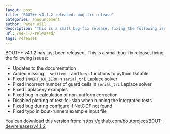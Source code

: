```yaml
---
layout: post
title: "BOUT++ v4.1.2 released: bug-fix release"
categories: announcement
author: Peter Hill
description: "This is a small bug-fix release, fixing the following issues:"
url: /v4-1-2-released/
tags: releases
---
```


BOUT++ v4.1.2 has just been released. This is a small bug-fix release, fixing the following issues:

- Updates to the documentation
- Added missing `__setitem__` and `keys` functions to python Datafile
- Fixed `INVERT_KX_ZERO` in `serial_tri` Laplace solver
- Fixed incorrect number of guard cells in `serial_tri` Laplace solver
- Fixed Laplacexy examples
- Fixed bug in calculation of non-uniform correction
- Disabled plotting of test-fci-slab when running the integrated tests
- Fixed bug during configure if NetCDF not found
- Fixed typo in bout-runners example input file

You can download this version from: https://github.com/boutproject/BOUT-dev/releases/v4.1.2
